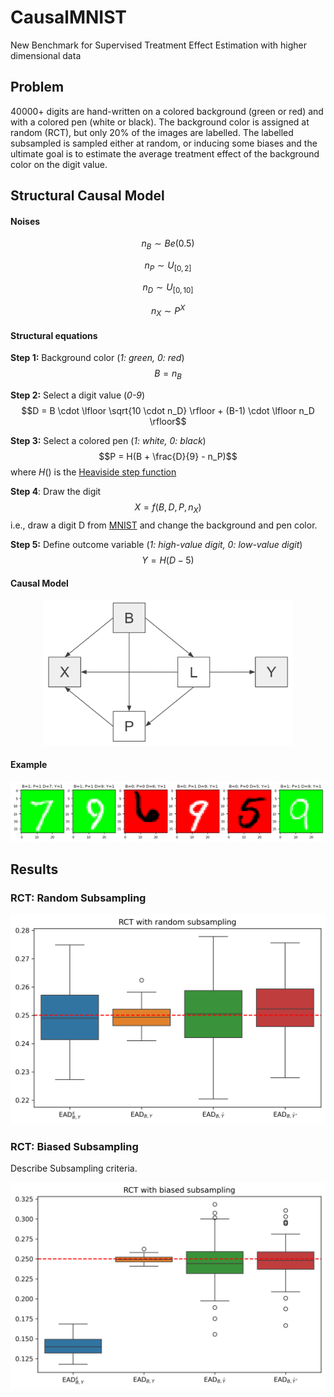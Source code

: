 # CausalMNIST
New Benchmark for Supervised Treatment Effect Estimation with higher dimensional data

## Problem
40000+ digits are hand-written on a colored background (green or red) and with a colored pen (white or black). The background color is assigned at random (RCT), but only 20% of the images are labelled. The labelled subsampled is sampled either at random, or inducing some biases and the ultimate goal is to estimate the average treatment effect of the background color on the digit value.

## Structural Causal Model
#### Noises
$$n_B \sim Be(0.5)$$

$$n_P \sim U_{[0,2]}$$

$$n_D \sim U_{[0,10]}$$

$$n_X \sim P^X$$

#### Structural equations

**Step 1:** Background color (*1: green, 0: red*)
$$B = n_B$$

**Step 2:** Select a digit value (*0-9*)
$$D = B \cdot \lfloor \sqrt{10 \cdot n_D} \rfloor + (B-1) \cdot \lfloor n_D \rfloor$$

**Step 3:** Select a colored pen (*1: white, 0: black*)
$$P = H(B + \frac{D}{9} - n_P)$$
where $H()$ is the [Heaviside step function](https://en.wikipedia.org/wiki/Heaviside_step_function)

**Step 4**: Draw the digit 
$$X = f(B, D, P, n_X)$$
i.e., draw a digit D from [MNIST](https://yann.lecun.com/exdb/mnist) and change the background and pen color.

**Step 5:** Define outcome variable (*1: high-value digit, 0: low-value digit*)
$$Y = H(D-5)$$

#### Causal Model
<p align="center">
  <img src="./img/causal_model.png" alt="Causal Model" width="400"/>
</p>


#### Example
![Example Image](./results/CausalMNIST/biased/example.png)

## Results

### RCT: Random Subsampling
<p align="center">
  <img src="./results/CausalMNIST/random/boxplot_ead.png" alt="Example Image" width="600"/>
</p>

### RCT: Biased Subsampling
Describe Subsampling criteria.
<p align="center">
  <img src="./results/CausalMNIST/biased/boxplot_ead.png" alt="Example Image" width="600"/>
</p>



